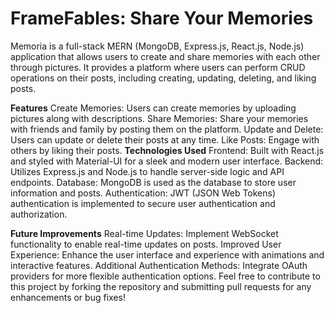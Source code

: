 # FrameFables: Share Your Memories
Memoria is a full-stack MERN (MongoDB, Express.js, React.js, Node.js) application that allows users to create and share memories with each other through pictures. It provides a platform where users can perform CRUD operations on their posts, including creating, updating, deleting, and liking posts.

**Features**
Create Memories: Users can create memories by uploading pictures along with descriptions.
Share Memories: Share your memories with friends and family by posting them on the platform.
Update and Delete: Users can update or delete their posts at any time.
Like Posts: Engage with others by liking their posts.
**Technologies Used**
Frontend: Built with React.js and styled with Material-UI for a sleek and modern user interface.
Backend: Utilizes Express.js and Node.js to handle server-side logic and API endpoints.
Database: MongoDB is used as the database to store user information and posts.
Authentication: JWT (JSON Web Tokens) authentication is implemented to secure user authentication and authorization.



**Future Improvements**
Real-time Updates: Implement WebSocket functionality to enable real-time updates on posts.
Improved User Experience: Enhance the user interface and experience with animations and interactive features.
Additional Authentication Methods: Integrate OAuth providers for more flexible authentication options.
Feel free to contribute to this project by forking the repository and submitting pull requests for any enhancements or bug fixes!

